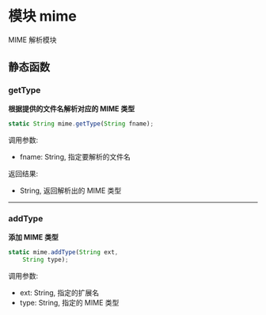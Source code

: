 # 模块 mime
MIME 解析模块

## 静态函数
        
### getType
**根据提供的文件名解析对应的 MIME 类型**

```JavaScript
static String mime.getType(String fname);
```

调用参数:
* fname: String, 指定要解析的文件名

返回结果:
* String, 返回解析出的 MIME 类型

--------------------------
### addType
**添加 MIME 类型**

```JavaScript
static mime.addType(String ext,
    String type);
```

调用参数:
* ext: String, 指定的扩展名
* type: String, 指定的 MIME 类型

